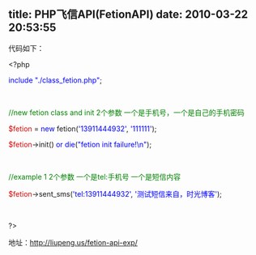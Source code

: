 title: PHP飞信API(FetionAPI)
date: 2010-03-22 20:53:55
---

<p>
	代码如下：</p>
<p>
	<span><span>&lt;?php&nbsp;&nbsp;</span></span></p>
<p>
	<span><span class="keyword"><font color="#0000ff">include</font></span><span>&nbsp;</span><span class="string"><font color="#0000ff">&quot;./class_fetion.php&quot;</font></span><span>;&nbsp;&nbsp;</span></span></p>
<p>
	&nbsp;</p>
<p>
	<span><span class="comment"><font color="#008000">//new&nbsp;fetion&nbsp;class&nbsp;and&nbsp;init 2个参数 一个是手机号，一个是自己的手机密码 </font></span><span><br />
	</span></span></p>
<p>
	<span><span class="vars"><font color="#dd0000">$fetion</font></span><span>&nbsp;=&nbsp;</span><span class="keyword"><font color="#0000ff">new</font></span><span>&nbsp;fetion(</span><span class="string"><font color="#0000ff">&#39;13911444932&#39;</font></span><span>,&nbsp;</span><span class="string"><font color="#0000ff">&#39;111111&#39;</font></span><span>);</span></span></p>
<p>
	<span><span class="vars"><font color="#dd0000">$fetion</font></span><span>-&gt;init()&nbsp;</span><span class="keyword"><font color="#0000ff">or</font></span><span>&nbsp;</span><span class="keyword"><font color="#0000ff">die</font></span><span>(</span><span class="string"><font color="#0000ff">&quot;fetion&nbsp;init&nbsp;failure!\n&quot;</font></span><span>);&nbsp;&nbsp;</span></span></p>
<p>
	<span>&nbsp;</span></p>
<p>
	<span><span class="comment"><font color="#008000">//example&nbsp;1 2个参数 一个是tel:手机号 一个是短信内容</font></span><span> <br />
	</span></span></p>
<p>
	<span><span class="vars"><font color="#dd0000">$fetion</font></span><span>-&gt;sent_sms(</span><span class="string"><font color="#0000ff">&#39;tel:13911444932&#39;</font></span><span>,&nbsp;</span><span class="string"><font color="#0000ff">&#39;测试短信来自，时光博客&#39;</font></span><span>);&nbsp;&nbsp;</span></span></p>
<p>
	<span>&nbsp;</span><span>&nbsp;</span></p>
<p>
	<span>?&gt;&nbsp;</span></p>
<p>
	<span>地址：<a href="http://liupeng.us/fetion-api-exp/">http://liupeng.us/fetion-api-exp/</a></span></p>